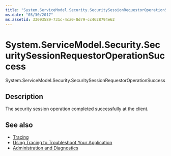 ```yaml
---
title: "System.ServiceModel.Security.SecuritySessionRequestorOperationSuccess"
ms.date: "03/30/2017"
ms.assetid: 33093589-731c-4ca0-8d79-cc4628794e62
---
```

# System.ServiceModel.Security.SecuritySessionRequestorOperationSuccess
System.ServiceModel.Security.SecuritySessionRequestorOperationSuccess  
  
## Description  
 The security session operation completed successfully at the client.  
  
## See also

- [Tracing](index.md)
- [Using Tracing to Troubleshoot Your Application](using-tracing-to-troubleshoot-your-application.md)
- [Administration and Diagnostics](../index.md)
